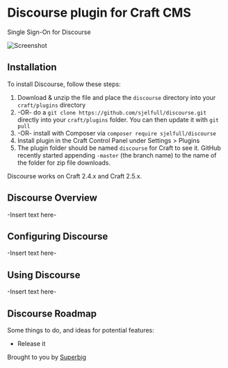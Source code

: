 # Discourse plugin for Craft CMS

Single Sign-On for Discourse

![Screenshot](resources/screenshots/plugin_logo.png)

## Installation

To install Discourse, follow these steps:

1. Download & unzip the file and place the `discourse` directory into your `craft/plugins` directory
2.  -OR- do a `git clone https://github.com/sjelfull/discourse.git` directly into your `craft/plugins` folder.  You can then update it with `git pull`
3.  -OR- install with Composer via `composer require sjelfull/discourse`
4. Install plugin in the Craft Control Panel under Settings > Plugins
5. The plugin folder should be named `discourse` for Craft to see it.  GitHub recently started appending `-master` (the branch name) to the name of the folder for zip file downloads.

Discourse works on Craft 2.4.x and Craft 2.5.x.

## Discourse Overview

-Insert text here-

## Configuring Discourse

-Insert text here-

## Using Discourse

-Insert text here-

## Discourse Roadmap

Some things to do, and ideas for potential features:

* Release it

Brought to you by [Superbig](https://superbig.co)
